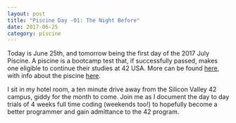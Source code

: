 ```yaml
---
layout: post
title: "Piscine Day -01: The Night Before"
date: 2017-06-25
category: piscine
---
```

Today is June 25th, and tomorrow being the first day of the 2017 July Piscine. A piscine is a bootcamp test that, if successfully passed, makes one eligible to continue their studies at 42 USA. More can be found [here](https://www.42.us.org), with info about the piscine [here](https://www.42.us.org/the-university/bootcamp-piscine/).

I sit in my hotel room, a ten minute drive away from the Silicon Valley 42 campus, giddy for the month to come. Join me as I document the day to day trials of 4 weeks full time coding (weekends too!) to hopefully become a better programmer and gain admittance to the 42 program.